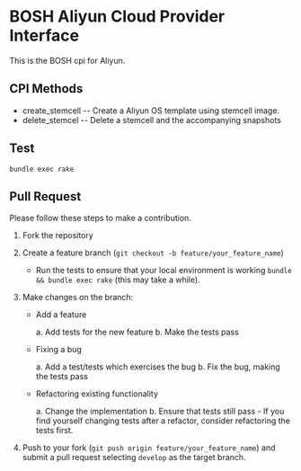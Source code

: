 # BOSH Aliyun Cloud Provider Interface

This is the BOSH cpi for Aliyun.

## CPI Methods

- create_stemcell -- Create a Aliyun OS template using stemcell image.
- delete_stemcel  -- Delete a stemcell and the accompanying snapshots

## Test

```
bundle exec rake
```

## Pull Request

Please follow these steps to make a contribution.

1. Fork the repository

2. Create a feature branch (`git checkout -b feature/your_feature_name`)

   - Run the tests to ensure that your local environment is working `bundle && bundle exec rake` (this may take a while).

3. Make changes on the branch:

   - Add a feature

       a. Add tests for the new feature
       b. Make the tests pass

   - Fixing a bug

       a. Add a test/tests which exercises the bug
       b. Fix the bug, making the tests pass

   - Refactoring existing functionality

       a. Change the implementation
       b. Ensure that tests still pass
           - If you find yourself changing tests after a refactor, consider refactoring the tests first.

4. Push to your fork (`git push origin feature/your_feature_name`) and submit a pull request selecting `develop` as the target branch.
